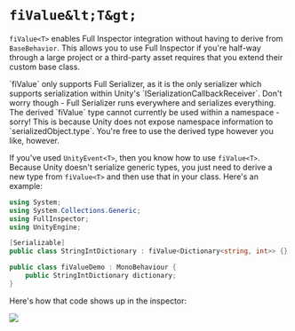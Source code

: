 # `fiValue&lt;T&gt;`

`fiValue<T>` enables Full Inspector integration without having to derive from `BaseBehavior`. This allows you to use Full Inspector if you're half-way through a large project or a third-party asset requires that you extend their custom base class.

<important>
`fiValue<T>` only supports Full Serializer, as it is the only serializer which supports serialization within Unity's `ISerializationCallbackReceiver`. Don't worry though - Full Serializer runs everywhere and serializes everything.
</important>

<important>
The derived `fiValue<T>` type cannot currently be used within a namespace - sorry! This is because Unity does not expose namespace information to `serializedObject.type`. You're free to use the derived type however you like, however.
</important>

If you've used `UnityEvent<T>`, then you know how to use `fiValue<T>`. Because Unity doesn't serialize generic types, you just need to derive a new type from `fiValue<T>` and then use that in your class. Here's an example:

```c#
using System;
using System.Collections.Generic;
using FullInspector;
using UnityEngine;

[Serializable]
public class StringIntDictionary : fiValue<Dictionary<string, int>> {}

public class fiValueDemo : MonoBehaviour {
    public StringIntDictionary dictionary;
}
```

Here's how that code shows up in the inspector:

![](docs/images/fivalue_dictionary.png)
